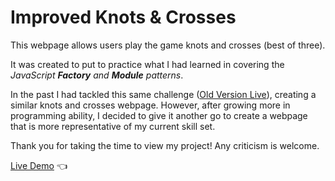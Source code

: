 # Improved Knots & Crosses

This webpage allows users play the game knots and crosses (best of three).

It was created to put to practice what I had learned in covering the *JavaScript **Factory** and **Module** patterns*.

In the past I had tackled this same challenge ([Old Version Live](https://elliot-akande.github.io/improved-knots-and-crosses/)), creating a similar knots and crosses webpage. However, after growing more in programming ability, I decided to give it another go to create a webpage that is more representative of my current skill set.

Thank you for taking the time to view my project! Any criticism is welcome.

[Live Demo](https://elliot-akande.github.io/improved-knots-and-crosses/) :point_left:
  
